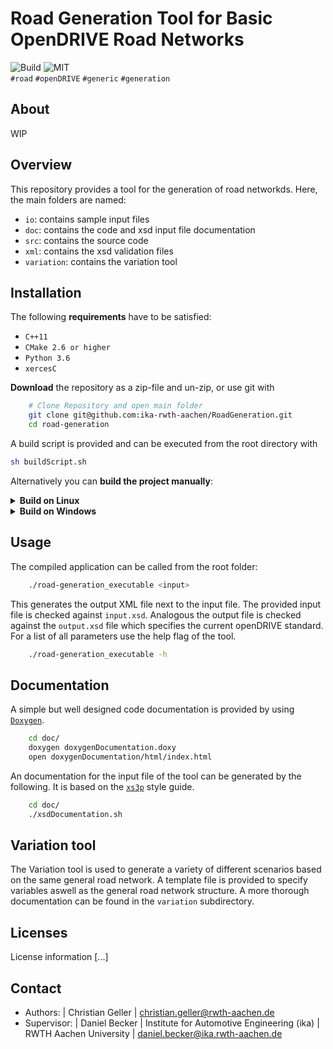 # Road Generation Tool for Basic OpenDRIVE Road Networks
![Build](https://github.com/ika-rwth-aachen/RoadGeneration/actions/workflows/build.yml/badge.svg?branch=license) ![MIT](https://img.shields.io/badge/license-MIT-blue.svg)  
``#road`` ``#openDRIVE`` ``#generic`` ``#generation``

<!--<div align="center">
    <img src="/doc/logo.jpg" width="350px"</img> 
</div>-->

## About 
<!--Simulation is a valuable building block for the verification and validation of automated driving functions (ADF). When simulating urban driving scenarios, simulation maps are one important component. Often, the generation of those road networks is a time consuming and manual effort. Furthermore, typically many variations of a distinct junction or road section are demanded to ensure that an ADF can be validated in the process of releasing those functions to the public.
Therefore, we present a prototypical solution for a logical road network description which is easy to maintain and modify. The concept aims to be non-redundant so that changes of distinct quantities do not affect other places in the code and thus the variation of maps is straightforward. In addition, the simple definition of junctions is a focus of the work. Intersecting roads are defined separately and then set in relation, finally a junction is generated automatically.
The idea is to derive the description from a commonly used, standardized format for simulation maps in order to generate this format from the introduced logical description. Consequently, we developed a command-line tool that generates the standardized simulation map format OpenDRIVE.-->
WIP

## Overview
This repository provides a tool for the generation of road networkds. Here, the main folders are named:

- `io`: contains sample input files
- `doc`: contains the code and xsd input file documentation 
- `src`: contains the source code
- `xml`: contains the xsd validation files 
- `variation`: contains the variation tool


## Installation

The following **requirements** have to be satisfied:

- ``C++11``
- ``CMake 2.6 or higher``
- ``Python 3.6``
- ``xercesC``

**Download** the repository as a zip-file and un-zip, or use git with

```bash
    # Clone Repository and open main folder
    git clone git@github.com:ika-rwth-aachen/RoadGeneration.git
    cd road-generation
```

A build script is provided and can be executed from the root directory with

```bash
sh buildScript.sh
```

Alternatively you can **build the project manually**:

<details><summary><b>Build on Linux</b></summary>

1. Install [`xercesC`](https://xerces.apache.org/xerces-c/)

    You can use a packet manager
    ```bash
    sudo apt install libxerces-c-dev
    ```
    Or download the source directly
    ```bash
    curl https://mirrors.gigenet.com/apache//xerces/c/3/sources/xerces-c-3.2.3.tar.gz --output xerces-c-3.2.3.tar.gz
    ```
    and unpack it with
    ```bash
    gzip -d xerces-c-3.2.3.tar.gz
    tar -xf xerces-c-3.2.3.tar
    ```
    Finally build the source files as instructed [here](https://xerces.apache.org/xerces-c/build-3.html).

2. Build the Road-generation tool
```bash
    mkdir -p build
    cd build
    cmake -DCMAKE_BUILD_TYPE=Release -DCMAKE_INSTALL_PREFIX=../bin ..
    cmake --build .
```
</details>


<details><summary><b>Build on Windows</b></summary>

THIS IS SUBJECT TO CHANGE
1. Install [`xercesC`](https://xerces.apache.org/xerces-c/)

    You can use a packet manager
    ```bash
    sudo apt install libxerces-c-dev
    ```
    Or download the source directly
    ```bash
    curl https://mirrors.gigenet.com/apache//xerces/c/3/sources/xerces-c-3.2.3.tar.gz --output xerces-c-3.2.3.tar.gz
    ```
    and unpack it with
    ```bash
    gzip -d xerces-c-3.2.3.tar.gz
    tar -xf xerces-c-3.2.3.tar
    ```
    Finally build the source files as instructed [here](https://xerces.apache.org/xerces-c/build-3.html).

2. Build the Road-generation tool
```bash
    mkdir -p build
    cd build
    cmake -DCMAKE_BUILD_TYPE=Release -DCMAKE_INSTALL_PREFIX=../bin ..
    cmake --build .
```
</details>


## Usage

The compiled application can be called from the root folder:

```bash
    ./road-generation_executable <input>
```

This generates the output XML file next to the input file. The provided input file is checked against ``input.xsd``. Analogous the output file is checked against the ``output.xsd`` file which specifies the current openDRIVE standard. For a list of all parameters use the help flag of the tool.

```bash
    ./road-generation_executable -h
```



## Documentation
A simple but well designed code documentation is provided by using [`Doxygen`](http://www.doxygen.nl/).
```bash 
    cd doc/
    doxygen doxygenDocumentation.doxy
    open doxygenDocumentation/html/index.html
```
An documentation for the input file of the tool can be generated by the following. It is based on the [`xs3p`](https://xml.fiforms.org/xs3p/) style guide.

```bash
    cd doc/
    ./xsdDocumentation.sh
```


## Variation tool
The Variation tool is used to generate a variety of different scenarios based on the same general road network. A template file is provided to specify variables aswell as the general road network structure. A more thorough documentation can be found in the `variation` subdirectory.

## Licenses
License information [...]

## Contact
- Authors:
    | Christian Geller
    | christian.geller@rwth-aachen.de
- Supervisor:
    | Daniel Becker
    | Institute for Automotive Engineering (ika)
    | RWTH Aachen University
    | daniel.becker@ika.rwth-aachen.de


